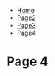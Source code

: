 <ul class="breadcrumb">
  <li><a href="index.html">Home</a></li>
  <li><a href="page2.html">Page2</a></li>
   <li><a href="page3.html">Page3</a></li>
  <li>Page4</li>
 </ul>

<h1> Page 4 </h1>
